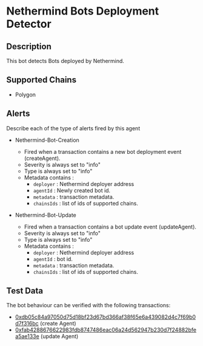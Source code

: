 # Nethermind Bots Deployment Detector

## Description

This bot detects Bots deployed by Nethermind.

## Supported Chains

- Polygon

## Alerts

Describe each of the type of alerts fired by this agent

- Nethermind-Bot-Creation
  - Fired when a transaction contains a new bot deployment event (createAgent).
  - Severity is always set to "info" 
  - Type is always set to "info" 
  - Metadata contains :
    - `deployer` : Nethermind deployer address
    - `agentId` : Newly created bot id.
    - `metadata` : transaction metadata.
    - `chainsIds` : list of ids of supported chains.

- Nethermind-Bot-Update
  - Fired when a transaction contains a bot update event (updateAgent).
  - Severity is always set to "info" 
  - Type is always set to "info" 
  - Metadata contains : 
    - `deployer` : Nethermind deployer address
    - `agentId` : bot id.
    - `metadata` : transaction metadata.
    - `chainsIds` : list of ids of supported chains.

## Test Data

The bot behaviour can be verified with the following transactions:

- [0xdb05c84a97050d75d18bf23d67bd366af38f65e6a439082d4c7f69b0d7f316bc](https://polygonscan.com/tx/0xdb05c84a97050d75d18bf23d67bd366af38f65e6a439082d4c7f69b0d7f316bc) (create Agent)
- [0xfab4288676622983fdb8747486eac06a24d562947b230d7f24882bfea5ae133e](https://polygonscan.com/tx/0xfab4288676622983fdb8747486eac06a24d562947b230d7f24882bfea5ae133e) (update Agent)
